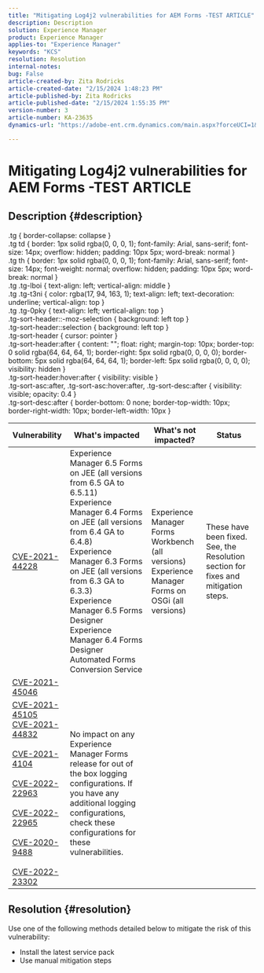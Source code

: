 ```yaml
---
title: "Mitigating Log4j2 vulnerabilities for AEM Forms -TEST ARTICLE"
description: Description
solution: Experience Manager
product: Experience Manager
applies-to: "Experience Manager"
keywords: "KCS"
resolution: Resolution
internal-notes: 
bug: False
article-created-by: Zita Rodricks
article-created-date: "2/15/2024 1:48:23 PM"
article-published-by: Zita Rodricks
article-published-date: "2/15/2024 1:55:35 PM"
version-number: 3
article-number: KA-23635
dynamics-url: "https://adobe-ent.crm.dynamics.com/main.aspx?forceUCI=1&pagetype=entityrecord&etn=knowledgearticle&id=c83529e0-08cc-ee11-9079-6045bd006793"

---
```

# Mitigating Log4j2 vulnerabilities for AEM Forms -TEST ARTICLE

## Description {#description}

.tg { border-collapse: collapse }<br>.tg td { border: 1px solid rgba(0, 0, 0, 1); font-family: Arial, sans-serif; font-size: 14px; overflow: hidden; padding: 10px 5px; word-break: normal }<br>.tg th { border: 1px solid rgba(0, 0, 0, 1); font-family: Arial, sans-serif; font-size: 14px; font-weight: normal; overflow: hidden; padding: 10px 5px; word-break: normal }<br>.tg .tg-lboi { text-align: left; vertical-align: middle }<br>.tg .tg-t3ni { color: rgba(17, 94, 163, 1); text-align: left; text-decoration: underline; vertical-align: top }<br>.tg .tg-0pky { text-align: left; vertical-align: top }<br>.tg-sort-header::-moz-selection { background: left top }<br>.tg-sort-header::selection { background: left top }<br>.tg-sort-header { cursor: pointer }<br>.tg-sort-header:after { content: ""; float: right; margin-top: 10px; border-top: 0 solid rgba(64, 64, 64, 1); border-right: 5px solid rgba(0, 0, 0, 0); border-bottom: 5px solid rgba(64, 64, 64, 1); border-left: 5px solid rgba(0, 0, 0, 0); visibility: hidden }<br>.tg-sort-header:hover:after { visibility: visible }<br>.tg-sort-asc:after, .tg-sort-asc:hover:after, .tg-sort-desc:after { visibility: visible; opacity: 0.4 }<br>.tg-sort-desc:after { border-bottom: 0 none; border-top-width: 10px; border-right-width: 10px; border-left-width: 10px }

| Vulnerability | What's impacted | What's not impacted? | Status |
| --- | --- | --- | --- |
| [CVE-2021-44228](https://cve.mitre.org/cgi-bin/cvename.cgi?name=2021-44228) | Experience Manager 6.5 Forms on JEE (all versions from 6.5 GA to 6.5.11)<br>Experience Manager 6.4 Forms on JEE (all versions from 6.4 GA to 6.4.8)<br>Experience Manager 6.3 Forms on JEE (all versions from 6.3 GA to 6.3.3)<br>Experience Manager 6.5 Forms Designer Experience Manager 6.4 Forms Designer<br>Automated Forms Conversion Service | Experience Manager Forms Workbench (all versions)<br>Experience Manager Forms on OSGi (all versions) | These have been fixed. See, the Resolution section for fixes and mitigation steps. |
| [CVE-2021-45046](https://cve.mitre.org/cgi-bin/cvename.cgi?name=2021-45046) |
| [CVE-2021-45105](https://cve.mitre.org/cgi-bin/cvename.cgi?name=CVE-2021-45105)<br>[CVE-2021-44832](https://cve.mitre.org/cgi-bin/cvename.cgi?name=CVE-2021-45105)<br><br>[CVE-2021-4104](https://cve.mitre.org/cgi-bin/cvename.cgi?name=CVE-2021-45105)<br><br>[CVE-2022-22963](https://cve.mitre.org/cgi-bin/cvename.cgi?name=CVE-2021-45105)<br><br>[CVE-2022-22965](https://cve.mitre.org/cgi-bin/cvename.cgi?name=CVE-2021-45105)<br><br>[CVE-2020-9488](https://cve.mitre.org/cgi-bin/cvename.cgi?name=CVE-2021-45105)<br><br>[CVE-2022-23302](https://cve.mitre.org/cgi-bin/cvename.cgi?name=CVE-2021-45105)<br> | No impact on any Experience Manager Forms release for out of the box logging configurations. If you have any additional logging configurations, check these configurations for these vulnerabilities. | <br><br><br><br><br><br>  |



## Resolution {#resolution}


Use one of the following methods detailed below to mitigate the risk of this vulnerability:

- Install the latest service pack
- Use manual mitigation steps

